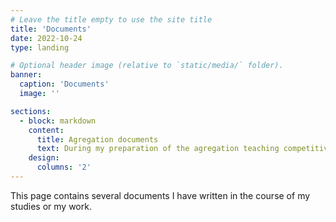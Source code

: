 ```yaml
---
# Leave the title empty to use the site title
title: 'Documents'
date: 2022-10-24
type: landing

# Optional header image (relative to `static/media/` folder).
banner:
  caption: 'Documents'
  image: ''

sections:
  - block: markdown
    content:
      title: Agregation documents
      text: During my preparation of the agregation teaching competitive exam, I have prepared lectures and proofs. Feel free to use them !
    design:
      columns: '2'
---
```

This page contains several documents I have written in the course of my studies or my work. 